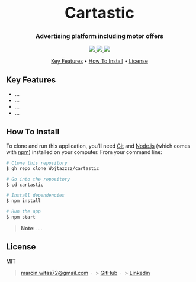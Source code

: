 <h1 align="center" style="font-size: 42px">
Cartastic
</h1>
<h3 align="center">Advertising platform including motor offers</h3>

<p align="center">
  <a href="https://img.shields.io/badge/next.js-000000?style=for-the-badge&logo=nextdotjs&logoColor=white">
      <img src="https://img.shields.io/badge/next.js-000000?style=for-the-badge&logo=nextdotjs&logoColor=white">
  </a>
  <a href="https://img.shields.io/badge/typescript-%23007ACC.svg?style=for-the-badge&logo=typescript&logoColor=white">
    <img src="https://img.shields.io/badge/typescript-%23007ACC.svg?style=for-the-badge&logo=typescript&logoColor=white">
  </a>
  <a href="https://img.shields.io/badge/fastify-%23000000.svg?style=for-the-badge&logo=fastify&logoColor=white">
    <img src="https://img.shields.io/badge/fastify-%23000000.svg?style=for-the-badge&logo=fastify&logoColor=white">
  </a>
</p>

<p align="center">
  <a href="#key-features">Key Features</a> •
  <a href="#how-to-install">How To Install</a> •
  <a href="#license">License</a>
</p>

## Key Features

-   ...
-   ...
-   ...
-   ...

## How To Install

To clone and run this application, you'll need [Git](https://git-scm.com) and [Node.js](https://nodejs.org/en/download/) (which comes with [npm](http://npmjs.com)) installed on your computer. From your command line:

```bash
# Clone this repository
$ gh repo clone Wojtazzzz/cartastic

# Go into the repository
$ cd cartastic

# Install dependencies
$ npm install

# Run the app
$ npm start
```

> **Note:**
> ....

## License

MIT

> marcin.witas72@gmail.com &nbsp;&middot;&nbsp; > [GitHub](https://github.com/Wojtazzzz) &nbsp;&middot;&nbsp; > [Linkedin](https://www.linkedin.com/in/marcin-witas-486682202/)
